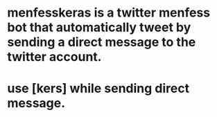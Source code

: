 # menfesskeras is a twitter menfess bot that automatically tweet by sending a direct message to the twitter account.
# use [kers] while sending direct message.
